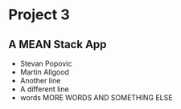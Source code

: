 # Project 3
## A MEAN Stack App

- Stevan Popovic
- Martin Allgood
- Another line
- A different line
- words MORE WORDS AND SOMETHING ELSE
